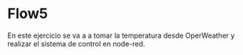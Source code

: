 # Flow5
En este ejercicio se va a a tomar la temperatura desde OperWeather y realizar el sistema de control en node-red.
